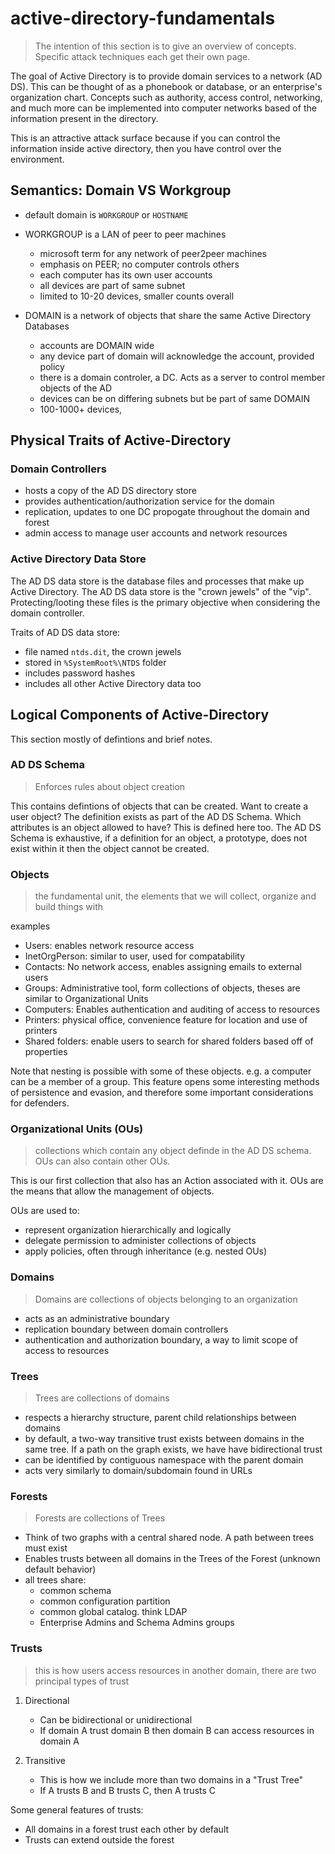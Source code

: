 # active-directory-fundamentals

> The intention of this section is to give an overview of concepts. Specific attack techniques each get their own page.

The goal of Active Directory is to provide domain services to a network (AD DS). This can be thought of as a phonebook or database, or an enterprise's organization chart. Concepts such as authority, access control, networking, and much more can be implemented into computer networks based of the information present in the directory. 

This is an attractive attack surface because if you can control the information inside active directory, then you have control over the environment. 

## Semantics: Domain VS Workgroup

- default domain is `WORKGROUP` or `HOSTNAME`

- WORKGROUP is a LAN of peer to peer machines
	- microsoft term for any network of peer2peer machines
	- emphasis on PEER; no computer controls others
	- each computer has its own user accounts
	- all devices are part of same subnet
	- limited to 10-20 devices, smaller counts overall

- DOMAIN is a network of objects that share the same Active Directory Databases
	- accounts are DOMAIN wide
	- any device part of domain will acknowledge the account, provided policy
	- there is a domain controler, a DC. Acts as a server to control member objects of the AD
	- devices can be on differing subnets but be part of same DOMAIN
	- 100-1000+ devices, 




## Physical Traits of Active-Directory

### Domain Controllers

- hosts a copy of the AD DS directory store
- provides authentication/authorization service for the domain
- replication, updates to one DC propogate throughout the domain and forest
- admin access to manage user accounts and network resources


### Active Directory Data Store

The AD DS data store is the database files and processes that make up Active Directory. The AD DS data store is the "crown jewels" of the "vip". Protecting/looting these files is the primary objective when considering the domain controller. 


Traits of AD DS data store:

- file named  `ntds.dit`, the crown jewels
- stored in `%SystemRoot%\NTDS` folder 
- includes password hashes
- includes all other Active Directory data too


## Logical Components of Active-Directory

This section mostly of defintions and brief notes.

### AD DS Schema

> Enforces rules about object creation

This contains defintions of objects that can be created. Want to create a user object? The definition exists as part of the AD DS Schema. Which attributes is an object allowed to have? This is defined here too. The AD DS Schema is exhaustive, if a definition for an object, a prototype, does not exist within it then the object cannot be created. 


### Objects

> the fundamental unit, the elements that we will collect, organize and build things with

examples

- Users: enables network resource access
- InetOrgPerson: similar to user, used for compatability
- Contacts: No network access, enables assigning emails to external users
- Groups: Administrative tool, form collections of objects, theses are similar to Organizational Units
- Computers: Enables authentication and auditing of access to resources
- Printers: physical office, convenience feature for location and use of printers
- Shared folders: enable users to search for shared folders based off of properties

Note that nesting is possible with some of these objects. e.g. a computer can be a member of a group. This feature opens some interesting methods of persistence and evasion, and therefore some important considerations for defenders. 


### Organizational Units (OUs)

> collections which contain any object definde in the AD DS schema. OUs can also contain other OUs. 

This is our first collection that also has an Action associated with it. OUs are the means that allow the management of objects.

OUs are used to:

- represent organization hierarchically and logically
- delegate permission to administer collections of objects
- apply policies, often through inheritance (e.g. nested OUs)


### Domains

> Domains are collections of objects belonging to an organization

- acts as an administrative boundary
- replication boundary between domain controllers
- authentication and authorization boundary, a way to limit scope of access to resources


### Trees

> Trees are collections of domains

- respects a hierarchy structure, parent child relationships between domains
- by default, a two-way transitive trust exists between domains in the same tree. If a path on the graph exists, we have have bidirectional trust
- can be identified by contiguous namespace with the parent domain
- acts very similarly to domain/subdomain found in URLs


### Forests

> Forests are collections of Trees

- Think of two graphs with a central shared node. A path between trees must exist
- Enables trusts between all domains in the Trees of the Forest (unknown default behavior)
- all trees share:
	- common schema
	- common configuration partition
	- common global catalog. think LDAP
	- Enterprise Admins and Schema Admins groups


### Trusts

> this is how users access resources in another domain, there are two principal types of trust


1. Directional
	- Can be bidirectional or unidirectional
	- If domain A trust domain B then domain B can access resources in domain A

2. Transitive
	- This is how we include more than two domains in a "Trust Tree"
	- If A trusts B and B trusts C, then A trusts C


Some general features of trusts:

- All domains in a forest trust each other by default
- Trusts can extend outside the forest




